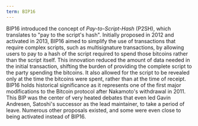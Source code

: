 ```yaml
---
term: BIP16
---
```


BIP16 introduced the concept of *Pay-to-Script-Hash* (P2SH), which translates to "pay to the script's hash". Initially proposed in 2012 and activated in 2013, BIP16 aimed to simplify the use of transactions that require complex scripts, such as multisignature transactions, by allowing users to pay to a hash of the script required to spend those bitcoins rather than the script itself. This innovation reduced the amount of data needed in the initial transaction, shifting the burden of providing the complete script to the party spending the bitcoins. It also allowed for the script to be revealed only at the time the bitcoins were spent, rather than at the time of receipt. BIP16 holds historical significance as it represents one of the first major modifications to the Bitcoin protocol after Nakamoto's withdrawal in 2011. This BIP was the center of very heated debates that even led Gavin Andresen, Satoshi's successor as the lead maintainer, to take a period of leave. Numerous other proposals existed, and some were even close to being activated instead of BIP16.